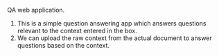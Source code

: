 QA web application.

1) This is a simple question answering app which answers questions relevant to the context entered in the box.
2) We can upload the raw context from the actual document to answer questions based on the context.
